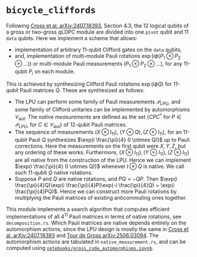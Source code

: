 # `bicycle_cliffords`

Following [Cross et al. arXiv:2407.18393](https://arxiv.org/abs/2407.18393), Section 4.3, the 12 logical qubits of a gross or two-gross qLDPC module are divided into one `pivot` qubit and 11 `data` qubits. Here we implement a scheme that allows:
 - implementation of arbitrary 11-qubit Clifford gates on the `data` qubits,
 - and, implementation of multi-module Pauli rotations $\exp(i \phi (P_1 \otimes P_2 \otimes ...))$ or multi-module Pauli measurements $(P_1 \otimes P_2 \otimes ...)$, for any 11-qubit $P_i$ on each module.

 This is achieved by synthesizing Clifford Pauli rotations $\exp(i \phi Q)$ for *11-qubit* Pauli matrices $Q$. These are synthesized as follows:

  - The LPU can perform some family of Pauli measurements $\mathcal{P}_\text{LPU}$, and some family of Clifford unitaries can be implemented by automorphisms $\mathcal{C}_\text{aut}$. The *native measurements* are defined as the set $\{ CPC^\dagger \text{ for } P \in \mathcal{P}_\text{LPU} \text{, for } C \in \mathcal{C}_\text{aut} \}$ of 12-qubit Pauli matrices.
  - The sequence of measurements $(X \otimes I_{11})$, $(Y \otimes Q), (Z \otimes I_{11})$, for an 11-qubit Pauli $Q$ synthesizes $\exp(i \frac{\pi}{4} (I \otimes Q))$ up to Pauli corrections. Here the measurements on the first qubit were $X,Y,Z$, but any ordering of these works. Furthermore, $(X \otimes I_{11}),(Y \otimes I_{11}),(Z \otimes I_{11})$ are all native from the construction of the LPU. Hence we can implement $\exp(i \frac{\pi}{4} (I \otimes Q))$ whenever $I \otimes Q$ is native. We call such 11-qubit $Q$ native rotations.
  - Suppose $P$ and $Q$ are native rotations, and $PQ = -QP$. Then $\exp(i \frac{\pi}{4}Q)\exp(i \frac{\pi}{4}P)\exp(-i \frac{\pi}{4}Q) = \exp(i \frac{\pi}{4}PQ)$. Hence we can construct more Pauli rotations by multiplying the Pauli matrices of existing anticommuting ones together.

This module implements a search algorithm that computes efficient implementations of all $4^{11}$ Pauli matrices in terms of native rotations, see `decomposition.rs`. Which Pauli matrices are native depends entirely on the automorphism actions, since the LPU design is mostly the same in [Cross et al. arXiv:2407.18393](https://arxiv.org/abs/2407.18393) and [Tour de Gross arXiv:2506.03094](https://arxiv.org/abs/2506.03094). The automorphism actions are tabulated in `native_measurement.rs`, and can be computed using [`notebooks/gross_code_automorphisms.ipynb`](../../notebooks/gross_code_automorphisms.ipynb).
